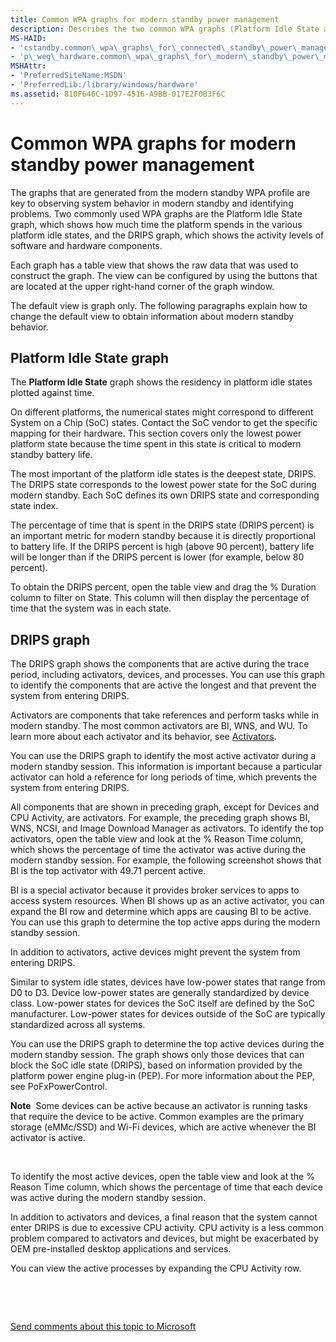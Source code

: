 ```yaml
---
title: Common WPA graphs for modern standby power management
description: Describes the two common WPA graphs (Platform Idle State and DRIPS) for modern standby power management.
MS-HAID:
- 'cstandby.common\_wpa\_graphs\_for\_connected\_standby\_power\_management'
- 'p\_weg\_hardware.common\_wpa\_graphs\_for\_modern\_standby\_power\_management'
MSHAttr:
- 'PreferredSiteName:MSDN'
- 'PreferredLib:/library/windows/hardware'
ms.assetid: 810F646C-1D97-4516-A9BB-017E2F0B3F6C
---
```


# Common WPA graphs for modern standby power management


The graphs that are generated from the modern standby WPA profile are key to observing system behavior in modern standby and identifying problems. Two commonly used WPA graphs are the Platform Idle State graph, which shows how much time the platform spends in the various platform idle states, and the DRIPS graph, which shows the activity levels of software and hardware components.

Each graph has a table view that shows the raw data that was used to construct the graph. The view can be configured by using the buttons that are located at the upper right-hand corner of the graph window.

The default view is graph only. The following paragraphs explain how to change the default view to obtain information about modern standby behavior.

## Platform Idle State graph


The **Platform Idle State** graph shows the residency in platform idle states plotted against time.

On different platforms, the numerical states might correspond to different System on a Chip (SoC) states. Contact the SoC vendor to get the specific mapping for their hardware. This section covers only the lowest power platform state because the time spent in this state is critical to modern standby battery life.

The most important of the platform idle states is the deepest state, DRIPS. The DRIPS state corresponds to the lowest power state for the SoC during modern standby. Each SoC defines its own DRIPS state and corresponding state index.

The percentage of time that is spent in the DRIPS state (DRIPS percent) is an important metric for modern standby because it is directly proportional to battery life. If the DRIPS percent is high (above 90 percent), battery life will be longer than if the DRIPS percent is lower (for example, below 80 percent).

To obtain the DRIPS percent, open the table view and drag the % Duration column to filter on State. This column will then display the percentage of time that the system was in each state.

## DRIPS graph


The DRIPS graph shows the components that are active during the trace period, including activators, devices, and processes. You can use this graph to identify the components that are active the longest and that prevent the system from entering DRIPS.

Activators are components that take references and perform tasks while in modern standby. The most common activators are BI, WNS, and WU. To learn more about each activator and its behavior, see [Activators](activators.md).

You can use the DRIPS graph to identify the most active activator during a modern standby session. This information is important because a particular activator can hold a reference for long periods of time, which prevents the system from entering DRIPS.

All components that are shown in preceding graph, except for Devices and CPU Activity, are activators. For example, the preceding graph shows BI, WNS, NCSI, and Image Download Manager as activators. To identify the top activators, open the table view and look at the % Reason Time column, which shows the percentage of time the activator was active during the modern standby session. For example, the following screenshot shows that BI is the top activator with 49.71 percent active.

BI is a special activator because it provides broker services to apps to access system resources. When BI shows up as an active activator, you can expand the BI row and determine which apps are causing BI to be active. You can use this graph to determine the top active apps during the modern standby session.

In addition to activators, active devices might prevent the system from entering DRIPS.

Similar to system idle states, devices have low-power states that range from D0 to D3. Device low-power states are generally standardized by device class. Low-power states for devices the SoC itself are defined by the SoC manufacturer. Low-power states for devices outside of the SoC are typically standardized across all systems.

You can use the DRIPS graph to determine the top active devices during the modern standby session. The graph shows only those devices that can block the SoC idle state (DRIPS), based on information provided by the platform power engine plug-in (PEP). For more information about the PEP, see PoFxPowerControl.

**Note**  Some devices can be active because an activator is running tasks that require the device to be active. Common examples are the primary storage (eMMc/SSD) and Wi-Fi devices, which are active whenever the BI activator is active.

 

To identify the most active devices, open the table view and look at the % Reason Time column, which shows the percentage of time that each device was active during the modern standby session.

In addition to activators and devices, a final reason that the system cannot enter DRIPS is due to excessive CPU activity. CPU activity is a less common problem compared to activators and devices, but might be exacerbated by OEM pre-installed desktop applications and services.

You can view the active processes by expanding the CPU Activity row.

 

 

[Send comments about this topic to Microsoft](mailto:wsddocfb@microsoft.com?subject=Documentation%20feedback%20%5Bp_WEG_Hardware\p_weg_hardware%5D:%20Common%20WPA%20graphs%20for%20modern%20standby%20power%20management%20%20RELEASE:%20%2811/28/2016%29&body=%0A%0APRIVACY%20STATEMENT%0A%0AWe%20use%20your%20feedback%20to%20improve%20the%20documentation.%20We%20don't%20use%20your%20email%20address%20for%20any%20other%20purpose,%20and%20we'll%20remove%20your%20email%20address%20from%20our%20system%20after%20the%20issue%20that%20you're%20reporting%20is%20fixed.%20While%20we're%20working%20to%20fix%20this%20issue,%20we%20might%20send%20you%20an%20email%20message%20to%20ask%20for%20more%20info.%20Later,%20we%20might%20also%20send%20you%20an%20email%20message%20to%20let%20you%20know%20that%20we've%20addressed%20your%20feedback.%0A%0AFor%20more%20info%20about%20Microsoft's%20privacy%20policy,%20see%20http://privacy.microsoft.com/default.aspx. "Send comments about this topic to Microsoft")




